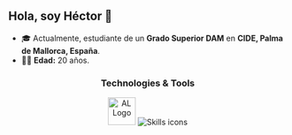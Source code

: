 ## Hola, soy Héctor 🫡

- 🎓 Actualmente, estudiante de un **Grado Superior DAM** en **CIDE, Palma de Mallorca, España**.  
- 🧔🏻 **Edad:** 20 años.

### <p align="center">Technologies & Tools</p>

<p align="center">
  <img src="https://www.kauffmann.nl/wp-content/uploads/2019/10/AL_ext_logo.png" width="50" alt="AL Logo" /> 
  <img src="https://skillicons.dev/icons?i=java,python,js,html,css,git,docker,postman,vscode" alt="Skills icons" />
</p>
